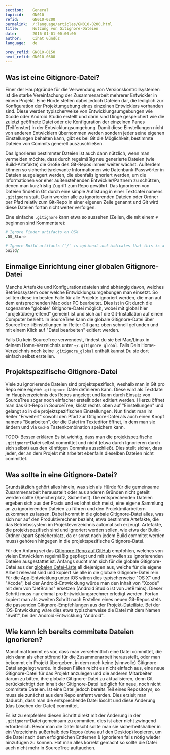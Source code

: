 ```yaml
---
section:    General
topicid:    GN010
refid:      GN010-0200
permalink:  /:language/articles/GN010-0200.html
title:      Nutzung von Gitignore-Dateien
date:       2016-01-01 00:00:00
author:     Cihat Gündüz
language:   de

prev_refid: GN010-0150
next_refid: GN010-0300
---
```


## Was ist eine Gitignore-Datei?

Einer der Hauptgründe für die Verwendung von Versionskontrollsystemen ist die starke Vereinfachung der Zusammenarbeit
mehrerer Entwickler in einem Projekt. Eine Hürde stellen dabei jedoch Dateien dar, die lediglich zur Konfiguration der
Projektumgebung eines einzelnen Entwicklers vorhanden sind. Diese werden typischerweise von Entwicklungsumgebungen wie
Xcode oder Android Studio erstellt und darin sind Dinge gespeichert wie die zuletzt geöffnete Datei oder die
Konfiguration der einzelnen Panes (Teilfenster) in der Entwicklungsumgebung. Damit diese Einstellungen nicht von anderen
Entwicklern übernommen werden sondern jeder seine eigenen Einstellungen behalten kann, gibt es bei Git die Möglichkeit,
bestimmte Dateien von Commits generell auszuschließen.

Das Ignorieren bestimmter Dateien ist auch dann nützlich, wenn man vermeiden möchte, dass durch regelmäßig neu
generierte Dateien (wie Build-Artefakte) die Größe des Git-Repos immer weiter wächst. Außerdem können so
sicherheitsrelevante Informationen wie Datenbank-Passwörter in Dateien ausgelagert werden, die ebenfalls ignoriert
werden, um die Informationen vor eher außenstehenden Entwickler/Partnern zu schützen, denen man kurzfristig Zugriff zum
Repo gewährt. Das Ignorieren von Dateien findet in Git durch eine simple Auflistung in einer Textdatei namens
`.gitignore` statt. Darin werden alle zu ignorierenden Dateien oder Ordner per Pfad relativ zum Git-Repo in einer
eigenen Zeile genannt und Git wird diese Dateien fortan nicht weiter verfolgen.

Eine einfache `.gitignore` kann etwa so aussehen (Zeilen, die mit einem `#` beginnen sind Kommentare):

``` ruby
# Ignore Finder artifacts on OSX
.DS_Store

# Ignore Build artifacts (`/` is optional and indicates that this is a folder)
build/
```

## Einmalige Einrichtung einer globalen Gitignore-Datei

Manche Artefakte und Konfigurationsdateien sind abhängig davon, welches Betriebssystem oder welche
Entwicklungsumgebungen man einsetzt. So sollten diese im besten Falle für alle Projekte ignoriert werden, die man auf
dem entsprechenden Mac oder PC bearbeitet. Dies ist in Git durch die sogenannte "globale" Gitignore-Datei möglich, wobei
mit global hier "projektübergreifend" gemeint ist und sich auf die Git-Installation auf einem Computer bezieht. In
SourceTree kann die globale Gitignore-Datei über SourceTree->Einstellungen im Reiter Git ganz oben schnell gefunden und
mit einem Klick auf "Datei bearbeiten" editiert werden.

Falls Du kein SourceTree verwendest, findest du sie bei Mac/Linux in deinem Home-Verzeichnis unter
`~/.gitignore_global`. Falls Dein Home-Verzeichnis noch keine `.gitignore_global` enthält kannst Du sie dort einfach
selbst erstellen.

## Projektspezifische Gitignore-Datei

Viele zu ignorierende Dateien sind projektspezifisch, weshalb man in Git pro Repo eine eigene `.gitignore` Datei
definieren kann. Diese wird als Textdatei im Hauptverzeichnis des Repos angelegt und kann durch Einsatz von SourceTree
sogar noch einfacher erstellt oder editiert werden. Hierzu öffnet man das Git-Repo in SourceTree, klickt rechts oben auf
"Einstellungen" und gelangt so in die projektspezifischen Einstellungen. Nun findet man im Reiter "Erweitert" sowohl den
Pfad zur Gitignore-Datei als auch einen Knopf namens "Bearbeiten", der die Datei im Texteditor öffnet, in dem man sie
ändern und via `Cmd-S` Tastenkombination speichern kann.

TODO: Besser erklären
Es ist wichtig, dass man die projektspezifische `.gitignore`-Datei selbst committet und nicht (etwa durch Ignorieren
durch sich selbst) aus den künftigen Commits ausschließt. Dies stellt sicher, dass jeder, der an dem Projekt mit
arbeitet ebenfalls dieselben Dateien nicht committet.

## Was sollte in eine Gitignore-Datei?

Grundsätzlich gehört alles hinein, was sich als Hürde für die gemeinsame Zusammenarbeit herausstellt oder aus anderen
Gründen nicht geteilt werden sollte (Speicherplatz, Sicherheit). Die entsprechenden Dateien ergeben sich aus der Praxis
und es lohnt sich meist, eine eigene Sammlung an zu ignorierenden Dateien zu führen und den Projektmitarbeitern zukommen
zu lassen. Dabei kommt in die globale Gitignore-Datei alles, was sich nur auf den Produktivrechner bezieht, etwa
bestimmte Artefakte, die das Betriebssystem im Projekteverzeichnis automatisch erzeugt. Artefakte, die projektspezifisch
sind und ignoriert werden sollen, wie etwa der Build-Ordner (spart Speicherplatz, da er sonst nach jedem Build commitet
werden muss) gehören hingegen in die projektspezifische Gitignore-Datei.

Für den Anfang sei das [Gitignore-Repo auf
GitHub](https://github.com/github/gitignore#a-collection-of-gitignore-templates) empfohlen, welches von vielen
Entwicklern regelmäßig gepflegt und mit sinnvollen zu ignorierenden Dateien ausgestattet ist. Anfangs sucht man sich für
die globale Gitignore-Datei aus der [globalen Datei-Liste](https://github.com/github/gitignore/tree/master/Global) all
diejenigen aus, welche für die eigene Arbeit relevant sind und kopiert sie alle in die globale Gitignore-Datei rein. Für
die App-Entwicklung unter iOS wären dies typischerweise "OS X" und "Xcode", bei der Android-Entwicklung würde man den
Inhalt von "Xcode" mit dem von "JetBrains" ersetzen (Android Studio ist von JetBrains). Dieser Schritt muss nur einmal
pro Entwicklungsrechner erledigt werden. Fortan kopiert man als zweiten Schritt nach Erstellen eines neuen Git-Repos
stets die passenden Gitignore-Empfehlungen aus der [Projekt-Dateiliste](https://github.com/github/gitignore). Bei der
iOS-Entwicklung wäre dies etwa typischerweise die Datei mit dem Namen "Swift", bei der Android-Entwicklung "Android".


## Wie kann ich bereits commitete Dateien ignorieren?

Manchmal kommt es vor, dass man versehentlich eine Datei committet, die sich dann als eher störend für die
Zusammenarbeit herausstellt, oder man bekommt ein Projekt übergeben, in dem noch keine (sinnvolle) Gitignore-Datei
angelegt wurde. In diesen Fällen reicht es nicht einfach aus, eine neue Gitignore-Datei für das Projekt anzulegen und
die anderen Mitarbeiter darum zu bitten, ihre globale Gitignore-Datei zu aktualisieren, denn Git berücksichtigt den
Inhalt der Gitignore-Datei lediglich für neue, noch nicht commitete Dateien. Ist eine Datei jedoch bereits Teil eines
Repositorys, so muss sie zunächst aus dem Repo entfernt werden. Dies erzielt man dadurch, dass man die entsprechende
Datei löscht und diese Änderung (das Löschen der Datei) committet.

Es ist zu empfehlen diesen Schritt direkt mit der Änderung in der `.gitignore`-Datei gemeinsam zu commiten, dies ist
aber nicht zwingend erforderlich. Bevor man die Datei löscht sollte man sie sicherheitshalber in ein Verzeichnis
außerhalb des Repos (etwa auf den Desktop) kopieren, um die Datei nach dem erfolgreichen Entfernen & Ignorieren falls
nötig wieder hinzufügen zu können. Hat man alles korrekt gemacht so sollte die Datei auch nicht mehr in SourceTree
auftauchen.
